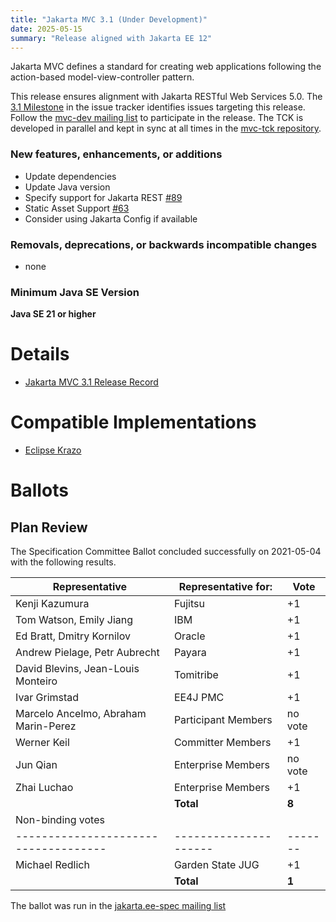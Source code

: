 ```yaml
---
title: "Jakarta MVC 3.1 (Under Development)"
date: 2025-05-15
summary: "Release aligned with Jakarta EE 12"
---
```


Jakarta MVC defines a standard for creating web applications following the action-based model-view-controller pattern.

This release ensures alignment with Jakarta RESTful Web Services 5.0. 
The [3.1 Milestone](https://github.com/jakartaee/mvc/milestone/5) in the issue tracker identifies issues targeting this release.
Follow the [mvc-dev mailing list](https://accounts.eclipse.org/mailing-list/mvc-dev) to participate in the release.
The TCK is developed in parallel and kept in sync at all times in the [mvc-tck repository](https://github.com/jakartaee/mvc-tck).

### New features, enhancements, or additions
<!-- List here -->
* Update dependencies
* Update Java version
* Specify support for Jakarta REST [#89](https://github.com/jakartaee/mvc/issues/89)
* Static Asset Support [#63](https://github.com/jakartaee/mvc/issues/63)
* Consider using Jakarta Config if available

### Removals, deprecations, or backwards incompatible changes
<!-- List here -->
* none

### Minimum Java SE Version
<!-- Specify the minimum required Java SE version for this specification -->
**Java SE 21 or higher**

# Details

* [Jakarta MVC 3.1 Release Record](https://projects.eclipse.org/projects/ee4j.mvc/releases/3.1)


# Compatible Implementations
* [Eclipse Krazo](https://github.com/eclipse-ee4j/krazo)

# Ballots
## Plan Review

The Specification Committee Ballot concluded successfully on 2021-05-04 with the following results.

| Representative                       | Representative for:   | Vote    |
|--------------------------------------|-----------------------|---------|
| Kenji Kazumura                       | Fujitsu               | +1      |
| Tom Watson, Emily Jiang              | IBM                   | +1      |
| Ed Bratt, Dmitry Kornilov            | Oracle                | +1      |
| Andrew Pielage, Petr Aubrecht        | Payara                | +1      |
| David Blevins, Jean-Louis Monteiro   | Tomitribe             | +1      |
| Ivar Grimstad                        | EE4J PMC              | +1      |
| Marcelo Ancelmo, Abraham Marin-Perez | Participant Members   | no vote |
| Werner Keil                          | Committer Members     | +1      |
| Jun Qian                             | Enterprise Members    | no vote |
| Zhai Luchao                          | Enterprise Members    | +1      |
|                                      | **Total**             | **8**   |
| Non-binding votes                    |                       |         |
| ------------------------------------ | --------------------- | ------- |
| Michael Redlich                      | Garden State JUG      | +1      |
|                                      | **Total**             | **1**   |

The ballot was run in the [jakarta.ee-spec mailing list](https://www.eclipse.org/lists/jakarta.ee-spec/msg03901.html)
